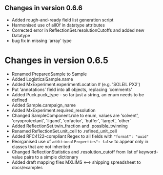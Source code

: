 ## Changes in version 0.6.6

- Added rough-and-ready field list generation script
- Harmonised use of allOf in datatype attributes
- Corrected error in ReflectionSet.resolutionCutoffs and added new Datatype
- bug fix in missing 'array' type

# Changes in version 0.6.5

- Renamed PreparedSample to Sample
- Added LogisticalSample.name
- Added MxExperiment.experimentLocation  # (e.g. 'SOLEIL PX2')
- Put 'annotations' field into all objects, replacing 'comments'
- Added Puck.puck_type - so far just a string, an enum needs to be defined
- Added Sample.campaign_name
- Added MxExperiment.required_resolution
- Changed SampleComponent.role to enum, values are 'solvent', 'cryoprotectant', 'ligand', 'cofactor', 'buffer', 'target', 'other'
- Added ReflectionSet.twin_fraction and .possible_twinning
- Renamed ReflectionSet.unit_cell to .refined_unit_cell
- Added RFC4122-compliant Regex to all fields with `"format": "uuid"`
- Reorganised use of `additionalProperties": false` to appear only in classes that are not inherited
- Changed ReflectionStatistics and .resolution_cutoff from list of keyword-value pairs to a simple dictionary
- Added draft mapping files MXLIMS <--> shipping spreadsheet to docs/examples